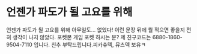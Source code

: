 # 언젠가 파도가 될 고요를 위해

언젠가 파도가 될 고요를 위해 
아무일도... 없었다!
이런 문장 뒤에 뭘 적으면 좋을지 전혀 생각이 나지 않았다.
포켓몬 게임 포켓 하시는 분? 제 친구코드는 6880-1860-9504-7110 입니다. 친추 부탁드립니다.피카츄덱, 뮤츠덱 보유ㅋ